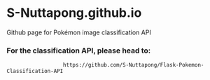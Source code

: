 # S-Nuttapong.github.io
Github page for Pokémon image classification API

### For the classification API, please head to: 
                      https://github.com/S-Nuttapong/Flask-Pokemon-Classification-API
